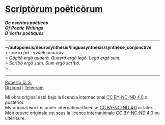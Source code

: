 # [Scrīptōrum poēticōrum](https://scriptorum-poeticorum.github.io)
***De escritos poéticos<br>
Of Poetic Writings<br>
D'écrits poétiques***
***
**~/autopoiesis/neurosynthesis/linguosynthesis/synthèse_conjonctive**<br>
&gt; πάντα ῥεῖ &middot; γνῶθι σεαυτόν.<br>
&gt; *Cōgitō ergō quaerō. Quaerō ergō legō. Legō ergō sum.*<br>
&gt; *Scrībō ergō sum. Sum ergō scrībō.*<br>
&gt; _
***
[Roberto Q. S.](https://github.com/RobertoQSx)<br>
[Discord](https://discord.gg/wkGRwVAR55)&nbsp;|&nbsp;[Telegram](https://t.me/robertoqs)<br>

Mi obra original está bajo la licencia internacional [CC BY-NC-ND 4.0](https://creativecommons.org/licenses/by-nc-nd/4.0/deed.es) o posterior.<br>
My original work is under international license [CC BY-NC-ND 4.0](https://creativecommons.org/licenses/by-nc-nd/4.0/deed.en) or later.<br>
Mon œuvre originale est sous la licence internationale [CC BY-NC-ND 4.0](https://creativecommons.org/licenses/by-nc-nd/4.0/deed.fr) ou ultérieure.
